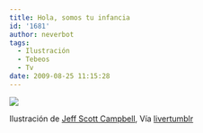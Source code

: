 ```yaml
---
title: Hola, somos tu infancia
id: '1681'
author: neverbot
tags:
  - Ilustración
  - Tebeos
  - Tv
date: 2009-08-25 11:15:28
---
```


[![](./tumblr_kor7bdJQ0d1qzvqipo1_500.jpg)](http://livercake.tumblr.com/post/170740958/si-naciste-entre-1981-y-1990-we-are-your)

Ilustración de [Jeff Scott Campbell](http://en.wikipedia.org/wiki/J._Scott_Campbell), Vía [livertumblr](http://livercake.tumblr.com/post/170740958/si-naciste-entre-1981-y-1990-we-are-your)